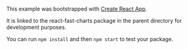 This example was bootstrapped with [Create React App](https://github.com/facebook/create-react-app).

It is linked to the react-fast-charts package in the parent directory for development purposes.

You can run `npm install` and then `npm start` to test your package.
